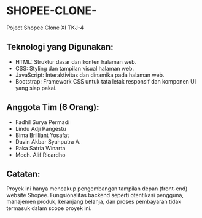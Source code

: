 # SHOPEE-CLONE-
Poject Shopee Clone XI TKJ-4
        <h2>Teknologi yang Digunakan:</h2>
        <ul>
            <li>HTML: Struktur dasar dan konten halaman web.</li>
            <li>CSS: Styling dan tampilan visual halaman web.</li>
            <li>JavaScript: Interaktivitas dan dinamika pada halaman web.</li>
            <li>Bootstrap: Framework CSS untuk tata letak responsif dan komponen UI yang siap pakai.</li>
        </ul>
        <h2>Anggota Tim (6 Orang):</h2>
        <ul>
            <li>Fadhil Surya Permadi</li>
            <li>Lindu Adji Pangestu</li>
            <li>Bima Brilliant Yosafat</li>
            <li>Davin Akbar Syahputra A.</li>
            <li>Raka Satria Winarta</li>
            <li>Moch. Alif Ricardho</li>
        </ul>
        <h2>Catatan:</h2>
        <p>Proyek ini hanya mencakup pengembangan tampilan depan (front-end) website Shopee. Fungsionalitas backend seperti otentikasi pengguna, manajemen produk, keranjang belanja, dan proses pembayaran tidak termasuk dalam scope proyek ini.</p>
</body>
</html>
